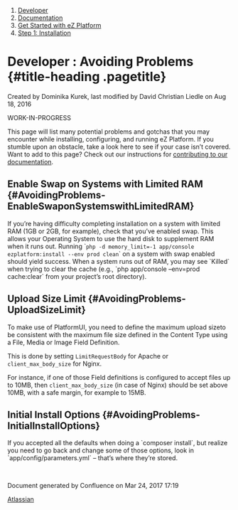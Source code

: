 1.  <span>[Developer](index.html)</span>
2.  <span>[Documentation](Documentation_31429504.html)</span>
3.  <span>[Get Started with eZ
    Platform](Get-Started-with-eZ-Platform_31429520.html)</span>
4.  <span>[Step 1: Installation](31429538.html)</span>

<span id="title-text"> Developer : Avoiding Problems </span> {#title-heading .pagetitle}
============================================================

Created by <span class="author"> Dominika Kurek</span>, last modified by
<span class="editor"> David Christian Liedle</span> on Aug 18, 2016

<span
class="status-macro aui-lozenge aui-lozenge-current">WORK-IN-PROGRESS</span>

This page will list many potential problems and gotchas that you may
encounter while installing, configuring, and running eZ Platform. If you
stumble upon an obstacle, take a look here to see if your case isn’t
covered. Want to add to this page? Check out our instructions for
[contributing to our
documentation](https://doc.ez.no/display/DEVELOPER/Contribute+to+Documentation).

Enable Swap on Systems with Limited RAM {#AvoidingProblems-EnableSwaponSystemswithLimitedRAM}
---------------------------------------

If you’re having difficulty completing installation on a system with
limited RAM (1GB or 2GB, for example), check that you’ve enabled swap.
This allows your Operating System to use the hard disk to supplement RAM
when it runs out. Running
\``php -d memory_limit=-1 app/console ezplatform:install --env prod clean`\`
on a system with swap enabled should yield success. When a system runs
out of RAM, you may see \`Killed\` when trying to clear the cache (e.g.,
\`php app/console –env=prod cache:clear\` from your project’s root
directory).

Upload Size Limit {#AvoidingProblems-UploadSizeLimit}
-----------------

To make use of PlatformUI, you need to define the maximum upload sizeto
be consistent with the maximum file size defined in the Content Type
using a File, Media or Image Field Definition.

This is done by setting `LimitRequestBody` for Apache
or` client_max_body_size` for Nginx.

For instance, if one of those Field definitions is configured to accept
files up to 10MB, then `client_max_body_size` (in case of Nginx) should
be set above 10MB, with a safe margin, for example to 15MB.

Initial Install Options {#AvoidingProblems-InitialInstallOptions}
-----------------------

If you accepted all the defaults when doing a \`composer install\`, but
realize you need to go back and change some of those options, look in
\`app/config/parameters.yml\` – that’s where they’re stored.

 

Document generated by Confluence on Mar 24, 2017 17:19

[Atlassian](http://www.atlassian.com/)


